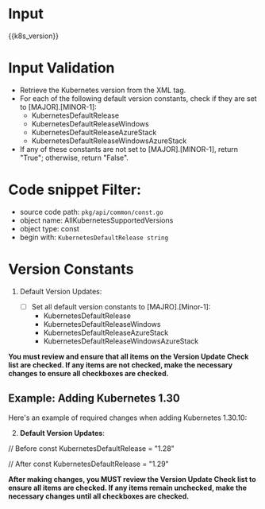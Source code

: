 
# Input 
<KubernetesVersion>{{k8s_version}}</KubernetesVersion>

# Input Validation
- Retrieve the Kubernetes version from the <KubernetesVersion> XML tag.
- For each of the following default version constants, check if they are set to [MAJOR].[MINOR-1]:
   - KubernetesDefaultRelease
   - KubernetesDefaultReleaseWindows
   - KubernetesDefaultReleaseAzureStack
   - KubernetesDefaultReleaseWindowsAzureStack
- If any of these constants are not set to [MAJOR].[MINOR-1], return "True"; otherwise, return "False".

# Code snippet Filter:
   - source code path: `pkg/api/common/const.go`
   - object name: AllKubernetesSupportedVersions
   - object type: const
   - begin with: `KubernetesDefaultRelease string`

# Version Constants


1. Default Version Updates:

   - [ ] Set all default version constants to [MAJRO].[Minor-1]:
     - KubernetesDefaultRelease
     - KubernetesDefaultReleaseWindows
     - KubernetesDefaultReleaseAzureStack
     - KubernetesDefaultReleaseWindowsAzureStack

**You must review and ensure that all items on the **Version Update Check list** are checked. If any items are not checked, make the necessary changes to ensure all checkboxes are checked.**

## Example: Adding Kubernetes 1.30

Here's an example of required changes when adding Kubernetes 1.30.10:


2. **Default Version Updates**:

// Before
const KubernetesDefaultRelease = "1.28"

// After
const KubernetesDefaultRelease = "1.29"

**After making changes, you MUST review the **Version Update Check list** to ensure all items are checked. If any items remain unchecked, make the necessary changes until all checkboxes are checked.**
